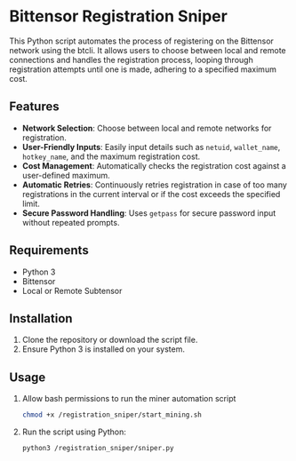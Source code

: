 # Bittensor Registration Sniper

This Python script automates the process of registering on the Bittensor network using the btcli. It allows users to choose between local and remote connections and handles the registration process, looping through registration attempts until one is made, adhering to a specified maximum cost.

## Features

- **Network Selection**: Choose between local and remote networks for registration.
- **User-Friendly Inputs**: Easily input details such as `netuid`, `wallet_name`, `hotkey_name`, and the maximum registration cost.
- **Cost Management**: Automatically checks the registration cost against a user-defined maximum.
- **Automatic Retries**: Continuously retries registration in case of too many registrations in the current interval or if the cost exceeds the specified limit.
- **Secure Password Handling**: Uses `getpass` for secure password input without repeated prompts.

## Requirements

- Python 3
- Bittensor
- Local or Remote Subtensor

## Installation

1. Clone the repository or download the script file.
2. Ensure Python 3 is installed on your system.

## Usage
1. Allow bash permissions to run the miner automation script
   ```bash
   chmod +x /registration_sniper/start_mining.sh

2. Run the script using Python:

   ```bash
   python3 /registration_sniper/sniper.py
